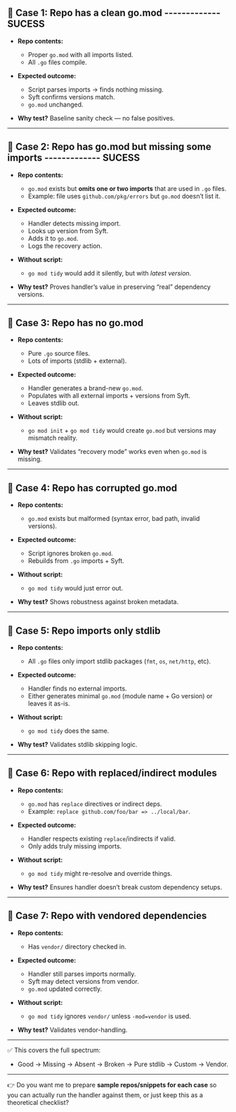 ## 🧪 **Case 1: Repo has a clean go.mod**   ------------- SUCESS

* **Repo contents:**

  * Proper `go.mod` with all imports listed.
  * All `.go` files compile.
* **Expected outcome:**

  * Script parses imports → finds nothing missing.
  * Syft confirms versions match.
  * `go.mod` unchanged.
* **Why test?** Baseline sanity check — no false positives.

---

## 🧪 **Case 2: Repo has go.mod but missing some imports** ------------- SUCESS

* **Repo contents:**

  * `go.mod` exists but **omits one or two imports** that are used in `.go` files.
  * Example: file uses `github.com/pkg/errors` but `go.mod` doesn’t list it.
* **Expected outcome:**

  * Handler detects missing import.
  * Looks up version from Syft.
  * Adds it to `go.mod`.
  * Logs the recovery action.
* **Without script:**

  * `go mod tidy` would add it silently, but with *latest version*.
* **Why test?** Proves handler’s value in preserving “real” dependency versions.

---

## 🧪 **Case 3: Repo has no go.mod**

* **Repo contents:**

  * Pure `.go` source files.
  * Lots of imports (stdlib + external).
* **Expected outcome:**

  * Handler generates a brand-new `go.mod`.
  * Populates with all external imports + versions from Syft.
  * Leaves stdlib out.
* **Without script:**

  * `go mod init` + `go mod tidy` would create `go.mod` but versions may mismatch reality.
* **Why test?** Validates “recovery mode” works even when `go.mod` is missing.

---

## 🧪 **Case 4: Repo has corrupted go.mod**

* **Repo contents:**

  * `go.mod` exists but malformed (syntax error, bad path, invalid versions).
* **Expected outcome:**

  * Script ignores broken `go.mod`.
  * Rebuilds from `.go` imports + Syft.
* **Without script:**

  * `go mod tidy` would just error out.
* **Why test?** Shows robustness against broken metadata.

---

## 🧪 **Case 5: Repo imports only stdlib**

* **Repo contents:**

  * All `.go` files only import stdlib packages (`fmt`, `os`, `net/http`, etc).
* **Expected outcome:**

  * Handler finds no external imports.
  * Either generates minimal `go.mod` (module name + Go version) or leaves it as-is.
* **Without script:**

  * `go mod tidy` does the same.
* **Why test?** Validates stdlib skipping logic.

---

## 🧪 **Case 6: Repo with replaced/indirect modules**

* **Repo contents:**

  * `go.mod` has `replace` directives or indirect deps.
  * Example: `replace github.com/foo/bar => ../local/bar`.
* **Expected outcome:**

  * Handler respects existing `replace`/indirects if valid.
  * Only adds truly missing imports.
* **Without script:**

  * `go mod tidy` might re-resolve and override things.
* **Why test?** Ensures handler doesn’t break custom dependency setups.

---

## 🧪 **Case 7: Repo with vendored dependencies**

* **Repo contents:**

  * Has `vendor/` directory checked in.
* **Expected outcome:**

  * Handler still parses imports normally.
  * Syft may detect versions from vendor.
  * `go.mod` updated correctly.
* **Without script:**

  * `go mod tidy` ignores `vendor/` unless `-mod=vendor` is used.
* **Why test?** Validates vendor-handling.

---

✅ This covers the full spectrum:

* Good → Missing → Absent → Broken → Pure stdlib → Custom → Vendor.

---

👉 Do you want me to prepare **sample repos/snippets for each case** so you can actually run the handler against them, or just keep this as a theoretical checklist?
